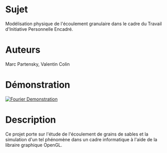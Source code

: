 # Sujet
Modélisation physique de l'écoulement granulaire dans le cadre du Travail d'Initiative Personnelle Encadré.

# Auteurs
Marc Partensky, Valentin Colin

# Démonstration
[![Fourier Demonstration](gif/simulation-finale.gif)](https://www.youtube.com/watch?v=86bYtJCwQ_o)

<!--[](ytb-link)-->

# Description
Ce projet porte sur l'étude de l'écoulement de grains de sables
et la simulation d'un tel phénomène dans un cadre informatique
à l'aide de la libraire graphique OpenGL.
